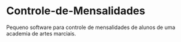 # Controle-de-Mensalidades
Pequeno software para controle de mensalidades de alunos de uma academia de artes marciais.
